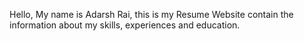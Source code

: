 Hello, My name is Adarsh Rai, this is my Resume Website contain the information about my skills, experiences and education.